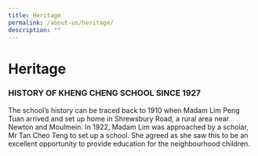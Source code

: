 ```yaml
---
title: Heritage
permalink: /about-us/heritage/
description: ""
---
```

Heritage
========

### HISTORY OF KHENG CHENG SCHOOL SINCE 1927




The school’s history can be traced back to 1910 when Madam Lim Peng Tuan arrived and set up home in Shrewsbury Road, a rural area near Newton and Moulmein. In 1922, Madam Lim was approached by a scholar, Mr Tan Cheo Teng to set up a school. She agreed as she saw this to be an excellent opportunity to provide education for the neighbourhood children.